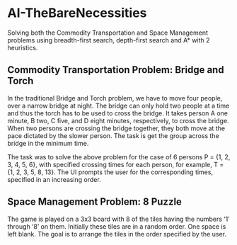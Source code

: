 # AI-TheBareNecessities

Solving both the Commodity Transportation and Space Management problems using breadth-first search, depth-first search and A* with 2 heuristics.

## Commodity Transportation Problem: Bridge and Torch
In the traditional Bridge and Torch problem, we have to move four people, over a narrow bridge at night. The bridge can only hold two people at a time and thus the torch has to be used to cross the bridge. It takes person A one minute, B two, C five, and D eight minutes, respectively, to cross the bridge. When two persons are crossing the bridge together, they both move at the pace dictated by the slower person. The task is get the group across the bridge in the minimum time. 

The task was to solve the above problem for the case of 6 persons P = {1, 2, 3, 4, 5, 6}, with specified crossing times for each person, for example, T = {1, 2, 3, 5, 8, 13}. The UI prompts the user for the corresponding times, specified in an increasing order. 

## Space Management Problem: 8 Puzzle
The game is played on a 3x3 board with 8 of the tiles having the numbers ‘1’ through ‘8’ on them. Initially these tiles are in a random order. One space is left blank. The goal is to arrange the tiles in the order specified by the user.

